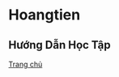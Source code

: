 # Hoangtien
<!DOCTYPE html>
<html>
<head>
<title> Viettel software </title>
<meta >
</head>
<body>
<h2 title="Hướng Dẫn Học Tập"> Hướng Dẫn Học Tập </h2>
<a href  = "https://www.w3schools.com" > Trang chủ 
</body>
</html>